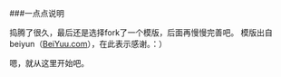 ###一点点说明

捣腾了很久，最后还是选择fork了一个模版，后面再慢慢完善吧。
模版出自beiyun（[BeiYuu.com](http://beiyuu.com)），在此表示感谢。：）

嗯，就从这里开始吧。
